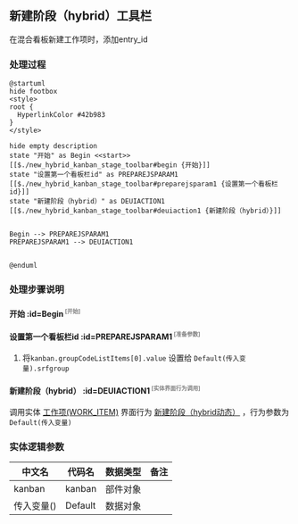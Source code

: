 ## 新建阶段（hybrid）工具栏 <!-- {docsify-ignore-all} -->

   在混合看板新建工作项时，添加entry_id

### 处理过程

```plantuml
@startuml
hide footbox
<style>
root {
  HyperlinkColor #42b983
}
</style>

hide empty description
state "开始" as Begin <<start>> [[$./new_hybrid_kanban_stage_toolbar#begin {开始}]]
state "设置第一个看板栏id" as PREPAREJSPARAM1  [[$./new_hybrid_kanban_stage_toolbar#preparejsparam1 {设置第一个看板栏id}]]
state "新建阶段（hybrid）" as DEUIACTION1  [[$./new_hybrid_kanban_stage_toolbar#deuiaction1 {新建阶段（hybrid）}]]


Begin --> PREPAREJSPARAM1
PREPAREJSPARAM1 --> DEUIACTION1


@enduml
```


### 处理步骤说明

#### 开始 :id=Begin<sup class="footnote-symbol"> <font color=gray size=1>[开始]</font></sup>




#### 设置第一个看板栏id :id=PREPAREJSPARAM1<sup class="footnote-symbol"> <font color=gray size=1>[准备参数]</font></sup>



1. 将`kanban.groupCodeListItems[0].value` 设置给  `Default(传入变量).srfgroup`

#### 新建阶段（hybrid） :id=DEUIACTION1<sup class="footnote-symbol"> <font color=gray size=1>[实体界面行为调用]</font></sup>



调用实体 [工作项(WORK_ITEM)](module/ProjMgmt/work_item.md) 界面行为 [新建阶段（hybrid动态）](module/ProjMgmt/work_item#界面行为) ，行为参数为`Default(传入变量)`



### 实体逻辑参数

|    中文名   |    代码名    |  数据类型      |备注 |
| --------| --------| --------  | --------   |
|kanban|kanban|部件对象||
|传入变量(<i class="fa fa-check"/></i>)|Default|数据对象||

